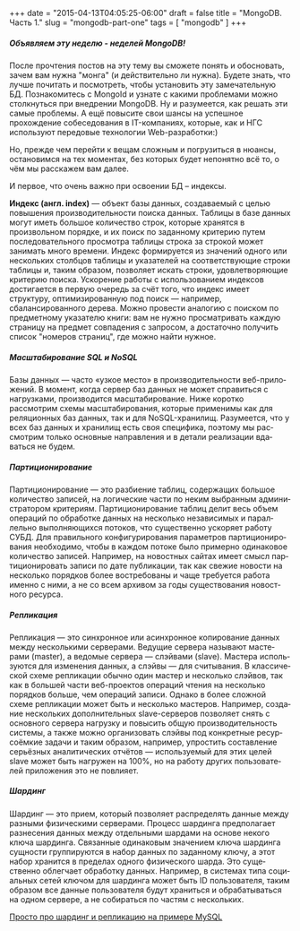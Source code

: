 +++
date = "2015-04-13T04:05:25-06:00"
draft = false
title = "MongoDB. Часть 1."
slug = "mongodb-part-one"
tags = [ "mongodb" ]
+++

##### Объявляем эту неделю - неделей MongoDB!

После прочтения постов на эту тему вы сможете понять и обосновать, зачем вам нужна "монга" (и действительно ли нужна). Будете знать, что лучше почитать и посмотреть, чтобы установить эту замечательную БД. Познакомитесь с MongoId и узнате с какими проблемами можно столкнуться при внедрении MongoDB. Ну и разумеется, как решать эти самые проблемы. А ещё повысите свои шансы на успешное прохождение собеседования в IT-компаниях, которые, как и НГС используют передовые технологии Web-разработки:) 

Но, прежде чем перейти к вещам сложным и погрузиться в нюансы, остановимся на тех моментах, без которых будет непонятно всё то, о чём мы расскажем вам далее.

И первое, что очень важно при освоении БД – индексы.

**Индекс (англ. index)** — объект базы данных, создаваемый с целью повышения производительности поиска данных. Таблицы в базе данных могут иметь большое количество строк, которые хранятся в произвольном порядке, и их поиск по заданному критерию путем последовательного просмотра таблицы строка за строкой может занимать много времени. Индекс формируется из значений одного или нескольких столбцов таблицы и указателей на соответствующие строки таблицы и, таким образом, позволяет искать строки, удовлетворяющие критерию поиска. Ускорение работы с использованием индексов достигается в первую очередь за счёт того, что индекс имеет структуру, оптимизированную под поиск — например, сбалансированного дерева. Можно провести аналогию с поиском по предметному указателю книги: вам не нужно просматривать каждую страницу на предмет совпадения с запросом, а достаточно получить список "номеров страниц", где можно найти нужное.

##### Масштабирование SQL и NoSQL

Базы данных — часто «узкое место» в про­из­во­ди­тель­но­сти веб-при­ло­же­ний. В момент, когда сер­вер баз дан­ных не может спра­виться с нагруз­ка­ми, про­из­во­дится мас­шта­би­ро­ва­ние. Ниже коротко рассмотрим схемы мас­шта­би­ро­ва­ния, которые при­ме­нимы как для реляци­он­ных баз дан­ных, так и для NoSQL-хра­ни­лищ. Разу­ме­ет­ся, что у всех баз дан­ных и хра­ни­лищ есть своя спе­ци­фи­ка, поэтому мы рас­смот­рим только основ­ные направ­ле­ния и в детали реа­ли­за­ции вда­ваться не будем.

##### Партиционирование

Пар­ти­ци­о­ни­ро­ва­ние — это раз­би­е­ние таб­лиц, содер­жа­щих боль­шое коли­че­ство запи­сей, на логи­че­ские части по неким выбран­ным адми­ни­стра­то­ром кри­те­ри­ям. Пар­ти­ци­о­ни­рование таб­лиц делит весь объем опе­ра­ций по обра­ботке дан­ных на несколько неза­ви­си­мых и парал­лельно выпол­ня­ю­щихся пото­ков, что суще­ственно уско­ряет работу СУБД. Для пра­виль­ного кон­фи­гу­ри­ро­ва­ния пара­мет­ров пар­ти­ци­о­ни­ро­ва­ния необ­хо­ди­мо, чтобы в каж­дом потоке было при­мерно оди­на­ко­вое коли­че­ство запи­сей.
Напри­мер, на новост­ных сай­тах имеет смысл пар­ти­ци­о­ни­ро­вать записи по дате пуб­ли­ка­ции, так как све­жие ново­сти на несколько поряд­ков более вос­тре­бо­ваны и чаще тре­бу­ется работа именно с ними, а не со всем архи­вом за годы суще­ство­ва­ния новост­ного ресурса.

##### Репликация

Репли­ка­ция — это син­хрон­ное или асин­хрон­ное копи­ро­ва­ние дан­ных между несколь­кими сер­ве­ра­ми. Веду­щие сер­вера назы­вают масте­рами (master), а ведо­мые сер­вера — слэй­вами (slave). Мастера исполь­зу­ются для изме­не­ния дан­ных, а слэйвы — для счи­ты­ва­ния. В клас­си­че­ской схеме репли­ка­ции обычно один мастер и несколько слэй­вов, так как в боль­шей части веб-про­ек­тов опе­ра­ций чте­ния на несколько поряд­ков боль­ше, чем опе­ра­ций запи­си. Однако в более слож­ной схеме репли­ка­ции может быть и несколько масте­ров.
Напри­мер, созда­ние несколь­ких допол­ни­тель­ных slave-сер­ве­ров поз­во­ляет снять с основ­ного сер­вера нагрузку и повы­сить общую про­из­во­ди­тель­ность систе­мы, а также можно орга­ни­зо­вать слэйвы под кон­крет­ные ресур­соём­кие задачи и таким обра­зом, напри­мер, упро­стить состав­ле­ние серь­ёз­ных ана­ли­ти­че­ских отчётов — исполь­зу­е­мый для этих целей slave может быть нагру­жен на 100%, но на работу дру­гих поль­зо­ва­те­лей при­ло­же­ния это не повли­я­ет.

##### Шардинг

Шар­динг — это при­ем, кото­рый поз­во­ляет рас­пре­де­лять дан­ные между раз­ными физи­че­скими сер­ве­ра­ми. Про­цесс шар­динга пред­по­ла­гает раз­не­се­ния дан­ных между отдель­ными шар­дами на основе некого ключа шар­динга. Связанные одинаковым зна­че­нием ключа шар­динга сущности груп­пи­ру­ются в набор дан­ных по задан­ному клю­чу, а этот набор хра­нится в пре­де­лах одного физи­че­ского шар­да. Это суще­ственно облег­чает обра­ботку дан­ных.
Напри­мер, в систе­мах типа соци­аль­ных сетей клю­чом для шар­динга может быть ID поль­зо­ва­те­ля, таким обра­зом все дан­ные поль­зо­ва­теля будут хра­ниться и обра­ба­ты­ваться на одном сер­ве­ре, а не соби­раться по частям с несколь­ких.

[Просто про шардинг и репликацию на примере MySQL](https://ruhighload.com/index.php/2009/05/06/%D1%88%D0%B0%D1%80%D0%B4%D0%B8%D0%BD%D0%B3-%D0%BF%D0%B0%D1%80%D1%82%D0%B8%D1%86%D0%B8%D0%BE%D0%BD%D0%B8%D1%80%D0%BE%D0%B2%D0%B0%D0%BD%D0%B8%D0%B5-%D1%80%D0%B5%D0%BF%D0%BB%D0%B8%D0%BA%D0%B0%D1%86/)